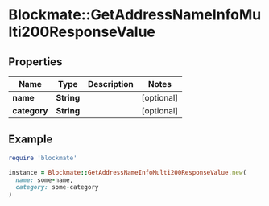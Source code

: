 # Blockmate::GetAddressNameInfoMulti200ResponseValue

## Properties

| Name | Type | Description | Notes |
| ---- | ---- | ----------- | ----- |
| **name** | **String** |  | [optional] |
| **category** | **String** |  | [optional] |

## Example

```ruby
require 'blockmate'

instance = Blockmate::GetAddressNameInfoMulti200ResponseValue.new(
  name: some-name,
  category: some-category
)
```

